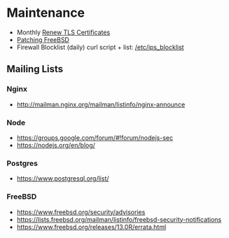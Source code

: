 # Maintenance

- Monthly [Renew TLS Certificates](./create-tls-certs.md) 
- [Patching FreeBSD](./location-server/Reference%20FreeBSD%20Patching.md)
- Firewall Blocklist (daily) curl script + list: [/etc/ips_blocklist](location-server/etc/ips_blocklist)

## Mailing Lists

### Nginx
- http://mailman.nginx.org/mailman/listinfo/nginx-announce

### Node
- https://groups.google.com/forum/#!forum/nodejs-sec
- https://nodejs.org/en/blog/

### Postgres
- https://www.postgresql.org/list/

### FreeBSD
- https://www.freebsd.org/security/advisories
- https://lists.freebsd.org/mailman/listinfo/freebsd-security-notifications
- https://www.freebsd.org/releases/13.0R/errata.html


